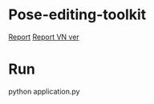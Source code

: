 # Pose-editing-toolkit

[Report](https://github.com/Neokun/HMI-lab/blob/master/Pose-editing-toolkit/Report.docx)
[Report VN ver](https://github.com/Neokun/HMI-lab/blob/master/Pose-editing-toolkit/toolkit_summary_Minh_vnese.docx)

# Run

python application.py
